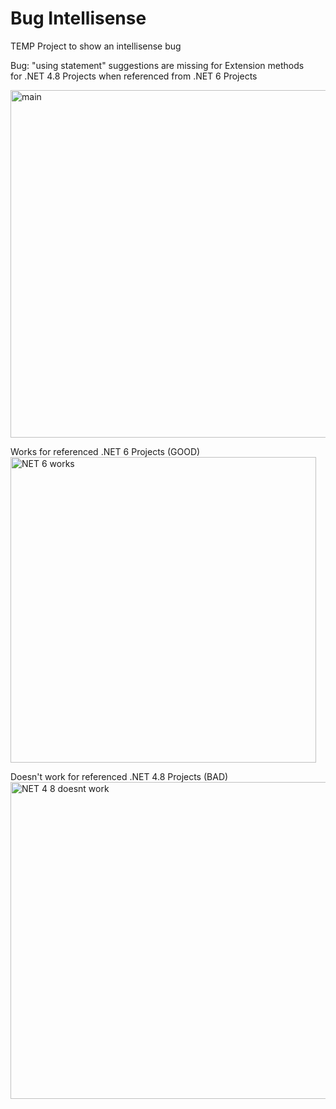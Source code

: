 # Bug Intellisense
TEMP Project to show an intellisense bug

Bug: "using statement" suggestions are missing for Extension methods  
for .NET 4.8 Projects when referenced from .NET 6 Projects


<img width="556" alt="main" src="https://user-images.githubusercontent.com/44985274/154858015-f0ea7fdd-9e9b-4194-829b-836845a833e6.png">

Works for referenced .NET 6 Projects (GOOD)
<img width="489" alt="NET 6 works" src="https://user-images.githubusercontent.com/44985274/154858030-78c3233c-603b-498a-9b22-a56d678e1801.png">

Doesn't work for referenced .NET 4.8 Projects (BAD)
<img width="507" alt="NET 4 8 doesnt work" src="https://user-images.githubusercontent.com/44985274/154858034-1a728138-6038-46a7-a906-25da689b68ea.png">

